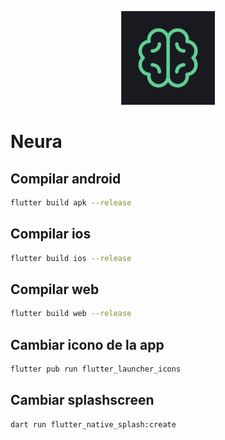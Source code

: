 <p align="center">
<img src="assets/app/icon.png" width="150"  alt="logo">
</p>

# Neura

## Compilar android

```bash
flutter build apk --release
```

## Compilar ios

```bash
flutter build ios --release
```

## Compilar web

```bash
flutter build web --release
```

## Cambiar icono de la app

```bash
flutter pub run flutter_launcher_icons
```

## Cambiar splashscreen

```bash
dart run flutter_native_splash:create
```
